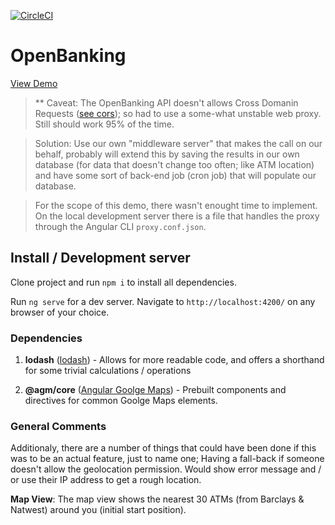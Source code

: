 [![CircleCI](https://circleci.com/gh/cogoo/open-banking.svg?style=shield)](https://circleci.com/gh/cogoo/open-banking)

# OpenBanking

[View Demo](https://project-o-x.firebaseapp.com/)

> ** Caveat: The OpenBanking API doesn't allows Cross Domanin Requests ([see cors](https://developer.mozilla.org/en-US/docs/Web/HTTP/CORS)); so had to use a some-what unstable web proxy. Still should work 95% of the time. 

> Solution: 
> Use our own "middleware server" that makes the call on our behalf, probably will extend this by saving the results in our own database (for data that doesn't change too often; like ATM location) and have some sort of back-end job (cron job) that will populate our database.

> For the scope of this demo, there wasn't enought time to implement. On the local development server there is a file that handles the proxy through the Angular CLI `proxy.conf.json`.


## Install / Development server

Clone project and run `npm i` to install all dependencies.

Run `ng serve` for a dev server. Navigate to `http://localhost:4200/` on any browser of your choice.

### Dependencies

1. __lodash__ ([lodash](https://lodash.com/docs/4.17.10)) - Allows for more readable code, and offers a shorthand for some trivial calculations / operations

2. __@agm/core__ ([Angular Goolge Maps](https://angular-maps.com/)) - Prebuilt components and directives for common Goolge Maps elements.

### General Comments

Additionaly, there are a number of things that could have been done if this was to be an actual feature, just to name one; Having a fall-back if someone doesn't allow the geolocation permission. Would show error message and / or use their IP address to get a rough location.

__Map View__: The map view shows the nearest 30 ATMs (from Barclays & Natwest) around you (initial start position). 
